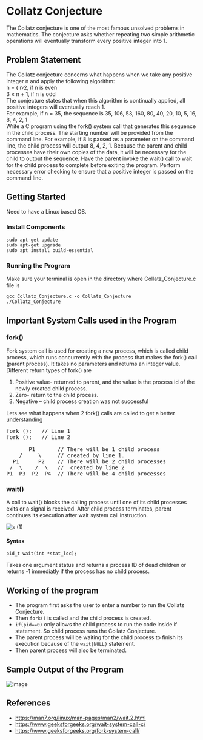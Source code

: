 # Collatz Conjecture
The Collatz conjecture is one of the most famous unsolved problems in mathematics. The conjecture asks whether repeating two simple arithmetic operations will eventually transform every positive integer into 1.
## Problem Statement
The Collatz conjecture concerns what happens when we take any positive integer n and apply the following algorithm:  
n = { n∕2, if n is even  
      3 × n + 1, if n is odd  
The conjecture states that when this algorithm is continually applied,
all positive integers will eventually reach 1.  
For example, if n = 35, the sequence is
35, 106, 53, 160, 80, 40, 20, 10, 5, 16, 8, 4, 2, 1  
Write a C program using the fork() system call that generates this
sequence in the child process. The starting number will be provided
from the command line. For example, if 8 is passed as a parameter on
the command line, the child process will output 8, 4, 2, 1. Because the
parent and child processes have their own copies of the data, it will be
necessary for the child to output the sequence. Have the parent invoke
the wait() call to wait for the child process to complete before exiting
the program. Perform necessary error checking to ensure that a positive
integer is passed on the command line.

## Getting Started
Need to have a Linux based OS.
### Install Components
```
sudo apt-get update
sudo apt-get upgrade  
sudo apt install build-essential
```
### Running the Program
Make sure your terminal is open in the directory where Collatz_Conjecture.c file is  
```
gcc Collatz_Conjecture.c -o Collatz_Conjecture
./Collatz_Conjecture
```
## Important System Calls used in the Program
### fork()
Fork system call is used for creating a new process, which is called child process, which runs concurrently with the process that makes the fork() call (parent process). 
It takes no parameters and returns an integer value.  
Different return types of fork() are
1)	Positive value- returned to parent, and the value is the  process id of the newly created child process.
2)	Zero- return to the child process.
3)	Negative – child process creation was not successful  
  
Lets see what happens when 2 fork() calls are called to get a better understanding  
<pre>
fork ();   // Line 1
fork ();   // Line 2

       P1       // There will be 1 child process 
    /     \     // created by line 1.
  P1      P2    // There will be 2 child processes
 /  \    /  \   //  created by line 2
P1  P3  P2  P4  // There will be 4 child processes 
</pre>
### wait()
A call to wait() blocks the calling process until one of its child processes exits or a signal is received. After child process terminates, parent continues its execution after wait system call instruction.  
  
![s (1)](https://user-images.githubusercontent.com/58753266/200109353-c448023d-1f51-4d66-9c36-39b41ec6650b.jpg)

#### Syntax
```
pid_t wait(int *stat_loc);  
```
Takes one argument status and returns a process ID of dead children or returns -1 immediatly if the process has no child process.  

## Working of the program
<ul>
<li>The program first asks the user to enter a number to run the Collatz Conjecture.</li>
<li> Then <code>fork()</code> is called and the child process is created.</li>
<li><code>if(pid==0)</code> only allows the child process to run the code inside if statement. So child process runs the Collatz Conjecture. </li>
<li>The parent process will be waiting for the child process to finish its execution because of the <code>wait(NULL)</code> statement.</li>
<li>Then parent process will also be terminated.</li>
</ul>

## Sample Output of the Program  
![image](https://user-images.githubusercontent.com/58753266/200119413-01a17525-5604-4b12-8625-305c24a3c014.png)

## References
* https://man7.org/linux/man-pages/man2/wait.2.html
* https://www.geeksforgeeks.org/wait-system-call-c/
* https://www.geeksforgeeks.org/fork-system-call/
